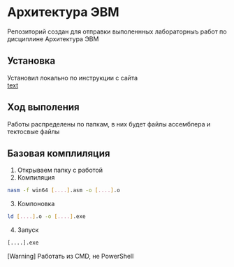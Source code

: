 # Архитектура ЭВМ

Репозиторий создан для отправки выполеннных лабораторныъ работ по дисциплине Архитектура ЭВМ

## Установка
Установил локально по инструкции с сайта  
[text](https://metanit.com/assembler/nasm/1.5.php)

## Ход выполения
Работы распределены по папкам, в них будет файлы ассемблера и тектосвые файлы

## Базовая комплиляция
1. Открываем папку с работой
2. Компиляция
```bash
nasm -f win64 [....].asm -o [....].o
```
3. Компоновка
```bash
ld [....].o -o [....].exe
```
4. Запуск
```bash
[....].exe
```
[Warning] Работать из CMD, не PowerShell